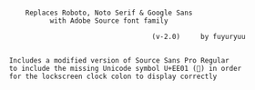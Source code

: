 ~~~~~~~~~~~~~~~~~~~~~~~~~~~~~~~~~~~~~~~~~~~~~~~~~~~~~~~~~~~~~~~~

     Replaces Roboto, Noto Serif & Google Sans
           with Adobe Source font family

                                    (v-2.0)     by fuyuryuu
									
~~~~~~~~~~~~~~~~~~~~~~~~~~~~~~~~~~~~~~~~~~~~~~~~~~~~~~~~~~~~~~~~

     Includes a modified version of Source Sans Pro Regular
     to include the missing Unicode symbol U+EE01 () in order
     for the lockscreen clock colon to display correctly
